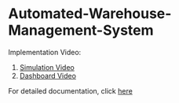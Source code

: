 # Automated-Warehouse-Management-System

Implementation Video:

1. [Simulation Video](https://drive.google.com/file/d/1nq4osn9G5clV6DLFcb1TCQTxBP036vY3/view?usp=sharing)
2. [Dashboard Video](https://drive.google.com/file/d/1lCCTOjKgobukIppRwyr-vGEwGbJMiUBl/view?usp=sharing)

For detailed documentation, click [here](https://rahulk200013.github.io/eYRC-VB-574-Documentation/)
